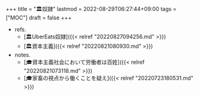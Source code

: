 +++
title = "🏛奴隷"
lastmod = 2022-08-29T06:27:44+09:00
tags = ["MOC"]
draft = false
+++

-   refs.
    -   [🏛UberEats奴隷]({{< relref "20220827094256.md" >}})
    -   [🏛資本主義]({{< relref "20220821080930.md" >}})
-   notes.
    -   [🎓資本主義社会において労働者は百姓]({{< relref "20220821073118.md" >}})
    -   [🎓家畜の視点から働くことを疑え]({{< relref "20220723180531.md" >}})
